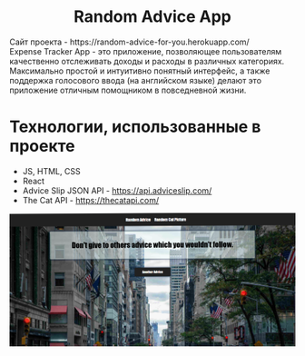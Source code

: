 <h1 align="center">Random Advice App</h1>
Сайт проекта - https://random-advice-for-you.herokuapp.com/ <br/>
Expense Tracker App - это приложение, позволяющее пользователям качественно отслеживать доходы и расходы в различных категориях. Максимально простой и интуитивно понятный интерфейс, а также поддержка голосового ввода (на английском языке) делают это приложение отличным помощником в повседневной жизни.


# Технологии, использованные в проекте

- JS, HTML, CSS
- React
- Advice Slip JSON API - https://api.adviceslip.com/
- The Cat API - https://thecatapi.com/


![alt text](https://github.com/AliceAndr/Random-Advice-App/blob/main/public/randomadvice.png?raw=true)

